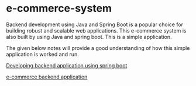 # e-commerce-system

Backend development using Java and Spring Boot is a popular choice for building robust and scalable web applications. 
This e-commerce system is also built by using Java and spring boot. This is a simple application.

The given below notes will provide a good understanding of how this simple application is worked and run.

[Developing backend application using spring boot](https://drive.google.com/drive/folders/1xrzRsQiKsrHPbAiVhJ01bG6gARbsG8GQ)

[e-commerce backend application](https://drive.google.com/drive/folders/1xrzRsQiKsrHPbAiVhJ01bG6gARbsG8GQ)
